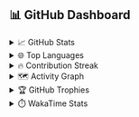 ## 📊 GitHub Dashboard

<details>
<summary>📈 GitHub Stats</summary>

![GitHub Stats](https://github-readme-stats.vercel.app/api?username=kerneljay&show_icons=true&include_all_commits=true&rank_icon=github&theme=vue-dark)

</details>

<details>
<summary>🌐 Top Languages</summary>

![Top Languages](https://github-readme-stats.vercel.app/api/top-langs/?username=kerneljay&layout=compact&show_icons=true&theme=vue-dark)

</details>

<details>
<summary>🔥 Contribution Streak</summary>

![GitHub Streak](https://streak-stats.demolab.com?user=kerneljay&theme=vue-dark)

</details>

<details>
<summary>🗺️ Activity Graph</summary>

![Activity Graph](https://github-readme-activity-graph.vercel.app/graph?username=kerneljay&theme=vue-dark)

</details>

<details>
<summary>🏆 GitHub Trophies</summary>

[![Trophy](https://github-profile-trophy.vercel.app/?username=kerneljay&theme=vue-dark&margin-w=10&margin-h=10)](https://github.com/ryo-ma/github-profile-trophy)

</details>

<!-- Optional: WakaTime Section -->
<!-- Requires setup: https://github.com/athul/waka-readme -->
<!-- Replace 'yourWakaUsername' with your WakaTime username -->

<details>
<summary>⏱️ WakaTime Stats</summary>

![WakaTime Stats](https://github-readme-stats.vercel.app/api/wakatime?username=yourWakaUsername&theme=vue-dark)

</details>

